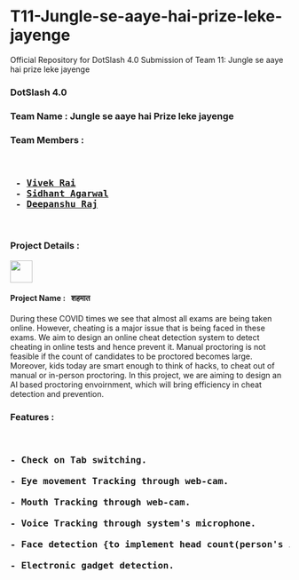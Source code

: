 # T11-Jungle-se-aaye-hai-prize-leke-jayenge
Official Repository for DotSlash 4.0 Submission of Team 11: Jungle se aaye hai prize leke jayenge

### DotSlash 4.0

### Team Name : Jungle se aaye hai Prize leke jayenge
### Team Members :
<pre>
<h3>
 - <a href="https://github.com/Blazer-007" target="_blank">Vivek Rai</a>
 - <a href="https://github.com/sidhantagar" target="_blank">Sidhant Agarwal</a>
 - <a href="https://github.com/deepanshu-Raj" target="_blank">Deepanshu Raj</a>
</h3>
</pre>

### Project Details :
<p> <img src="https://www.flaticon.com/svg/vstatic/svg/4008/4008729.svg?token=exp=1611988846~hmac=4ebbf9e54a96d2aec65f16672f05e55d" height="40px;" width="40px;"/>
  
#### Project Name : &nbsp;<strong> शहमात </strong>

<p>During these COVID times we see that almost all exams are being
taken online. However, cheating is a major issue that is being faced in
these exams. We aim to design an online cheat detection system to detect
cheating in online tests and hence prevent it. Manual proctoring is not feasible if the count of candidates to be proctored becomes large.
Moreover, kids today are smart enough to think of hacks, to cheat out of manual or in-person proctoring. In this project, we are aiming to design an AI based proctoring envoirnment, which will bring efficiency in cheat detection and prevention.<p>

### Features :
<pre>
<h3>
- Check on Tab switching.<br> 
- Eye movement Tracking through web-cam.<br>
- Mouth Tracking through web-cam.<br>
- Voice Tracking through system's microphone.<br>
- Face detection {to implement head count(person's in a frame)}.<br>
- Electronic gadget detection.
</h3>
</pre>
